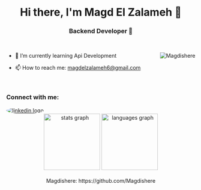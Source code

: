 <h1 align="center">Hi there, I'm Magd El Zalameh 👋</h1>
<h3 align="center">Backend Developer 🌟</h3>

<br>
<p><img align="right" src="[Your Animated GIF URL]" alt="Magdishere" /></p>

- 🌱 I’m currently learning Api Development

- 📫 How to reach me: <a href="https://mail.google.com/mail/?view=cm&fs=1&to=magdelzalameh6@gmail.com" rel="nofollow">magdelzalameh6@gmail.com</a>

<br>

<h3 align="left">Connect with me:</h3>
<div style="border-radius: 50%; overflow: hidden; display: inline-block;">
  <a href="https://www.linkedin.com/in/magd-k-el-zalameh-233701275/" rel="nofollow">
    <img src="https://img.shields.io/static/v1?message=LinkedIn&logo=linkedin&label=&color=000000&logoColor=0077B5&labelColor=&style=for-the-badge&logoWidth=35&logoHeight=35" alt="linkedin logo" style="max-width: 100%;">
  </a>
</div>


<br>

<div align="center" dir="auto">
<div>
<div>
  <a target="_blank" rel="noopener noreferrer nofollow" href="https://github.com/username"><img src="https://github-readme-stats.vercel.app/api?username=Magdishere&amp;hide=contribs,prs" height="150" alt="stats graph" style="max-width: 100%;"></a>
  <a target="_blank" rel="noopener noreferrer nofollow" href="https://github.com/username"><img src="https://github-readme-stats.vercel.app/api/top-langs?locale=en&amp;hide_title=false&amp;layout=compact&amp;card_width=320&amp;langs_count=5&amp;theme=dracula&amp;hide_border=false&amp;username=Magdishere" height="150" alt="languages graph" style="max-width: 100%;"></a>
</div>


<br>
Magdishere: https://github.com/Magdishere
